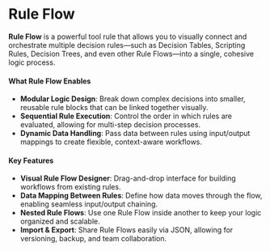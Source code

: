 # Rule Flow

**Rule Flow** is a powerful tool rule that allows you to visually connect and orchestrate multiple decision rules—such as Decision Tables, Scripting Rules, Decision Trees, and even other Rule Flows—into a single, cohesive logic process.

#### What Rule Flow Enables

* **Modular Logic Design**: Break down complex decisions into smaller, reusable rule blocks that can be linked together visually.
* **Sequential Rule Execution**: Control the order in which rules are evaluated, allowing for multi-step decision processes.
* **Dynamic Data Handling**: Pass data between rules using input/output mappings to create flexible, context-aware workflows.

#### Key Features

* **Visual Rule Flow Designer**: Drag-and-drop interface for building workflows from existing rules.
* **Data Mapping Between Rules**: Define how data moves through the flow, enabling seamless input/output chaining.
* **Nested Rule Flows**: Use one Rule Flow inside another to keep your logic organized and scalable.
* **Import & Export**: Share Rule Flows easily via JSON, allowing for versioning, backup, and team collaboration.

